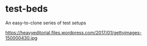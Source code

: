 # test-beds
An easy-to-clone series of test setups

https://heavyeditorial.files.wordpress.com/2017/01/gettyimages-150000430.jpg

